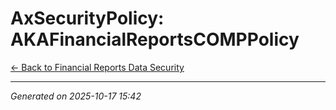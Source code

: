 # AxSecurityPolicy: AKAFinancialReportsCOMPPolicy

[← Back to Financial Reports Data Security](../README.md)

---

*Generated on 2025-10-17 15:42*
